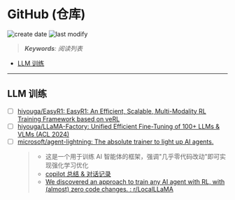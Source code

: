 GitHub (仓库)
===
<!--START_SECTION:badge-->

![create date](https://img.shields.io/static/v1?label=create%20date&message=2025-08-17&label_color=gray&color=lightsteelblue&style=flat-square)
![last modify](https://img.shields.io/static/v1?label=last%20modify&message=2025-08-21%2012%3A39%3A06&label_color=gray&color=thistle&style=flat-square)

<!--END_SECTION:badge-->
<!--info
date: 2025-08-17 05:06:50
top: false
draft: false
hidden: true
level: 0
tag: [read]
-->

> ***Keywords**: 阅读列表*

<!--START_SECTION:paper_title-->
<!--END_SECTION:paper_title-->

<!--START_SECTION:toc-->
- [LLM 训练](#llm-训练)
<!--END_SECTION:toc-->

---


## LLM 训练

- [ ] [hiyouga/EasyR1: EasyR1: An Efficient, Scalable, Multi-Modality RL Training Framework based on veRL](https://github.com/hiyouga/EasyR1?tab=readme-ov-file)
- [ ] [hiyouga/LLaMA-Factory: Unified Efficient Fine-Tuning of 100+ LLMs & VLMs (ACL 2024)](https://github.com/hiyouga/LLaMA-Factory)
- [ ] [microsoft/agent-lightning: The absolute trainer to light up AI agents.](https://github.com/microsoft/agent-lightning?tab=readme-ov-file)
    > - 这是一个用于训练 AI 智能体的框架，强调"几乎零代码改动"即可实现强化学习优化
    > - [copilot 总结 & 对话记录](https://copilot.microsoft.com/chats/eD9rbbcPJivsoUeSvenZb)
    > - [We discovered an approach to train any AI agent with RL, with (almost) zero code changes. : r/LocalLLaMA](https://www.reddit.com/r/LocalLLaMA/comments/1m9m670/we_discovered_an_approach_to_train_any_ai_agent/)